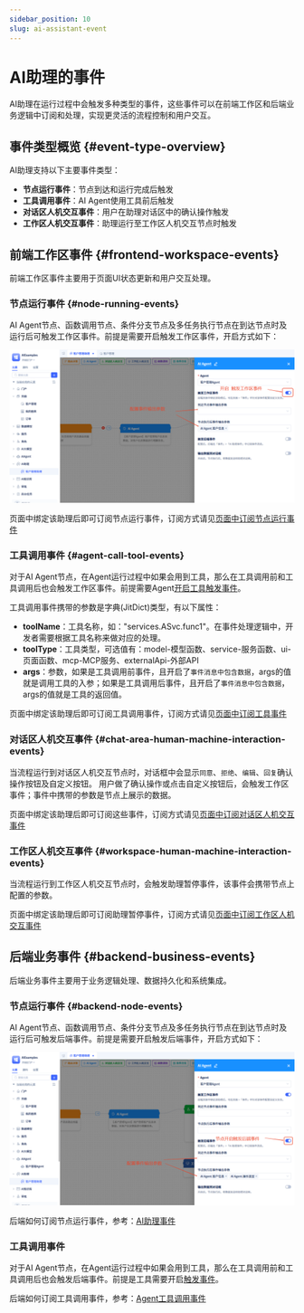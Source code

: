 ```yaml
---
sidebar_position: 10
slug: ai-assistant-event
---
```


# AI助理的事件

AI助理在运行过程中会触发多种类型的事件，这些事件可以在前端工作区和后端业务逻辑中订阅和处理，实现更灵活的流程控制和用户交互。

## 事件类型概览 {#event-type-overview}
AI助理支持以下主要事件类型：
- **节点运行事件**：节点到达和运行完成后触发
- **工具调用事件**：AI Agent使用工具前后触发
- **对话区人机交互事件**：用户在助理对话区中的确认操作触发
- **工作区人机交互事件**：助理运行至工作区人机交互节点时触发

## 前端工作区事件 {#frontend-workspace-events}
前端工作区事件主要用于页面UI状态更新和用户交互处理。 

### 节点运行事件 {#node-running-events}
AI Agent节点、函数调用节点、条件分支节点及多任务执行节点在到达节点时及运行后可触发工作区事件。前提是需要开启触发工作区事件，开启方式如下：

![AI助理-工作区事件-配置](./img/assistant/assistant-workspace-event.png)

页面中绑定该助理后即可订阅节点运行事件，订阅方式请见[页面中订阅节点运行事件](../using-ai-in-portals-and-pages/using-ai-assistants-in-component-pages#subscribe-node-running-events)


### 工具调用事件 {#agent-call-tool-events}
对于AI Agent节点，在Agent运行过程中如果会用到工具，那么在工具调用前和工具调用后也会触发工作区事件。前提需要Agent[开启工具触发事件](../ai-agent/create-ai-agent#tool-function-call-pre-post-event-triggering)。

工具调用事件携带的参数是字典(JitDict)类型，有以下属性：
- **toolName**：工具名称，如："services.ASvc.func1"。在事件处理逻辑中，开发者需要根据工具名称来做对应的处理。
- **toolType**：工具类型，可选值有：model-模型函数、service-服务函数、ui-页面函数、mcp-MCP服务、externalApi-外部API
- **args**：参数，如果是工具调用前事件，且开启了`事件消息中包含数据`，args的值就是调用工具的入参；如果是工具调用后事件，且开启了`事件消息中包含数据`，args的值就是工具的返回值。

页面中绑定该助理后即可订阅工具调用事件，订阅方式请见[页面中订阅工具事件](../using-ai-in-portals-and-pages/using-ai-assistants-in-component-pages#subscribe-call-tool-events)


### 对话区人机交互事件 {#chat-area-human-machine-interaction-events} 
当流程运行到对话区人机交互节点时，对话框中会显示`同意`、`拒绝`、`编辑`、`回复`确认操作按钮及自定义按钮。
用户做了确认操作或点击自定义按钮后，会触发工作区事件；事件中携带的参数是节点上展示的数据。

页面中绑定该助理后即可订阅这些事件，订阅方式请见[页面中订阅对话区人机交互事件](../using-ai-in-portals-and-pages/using-ai-assistants-in-component-pages#subscribe-chat-area-human-events)


### 工作区人机交互事件 {#workspace-human-machine-interaction-events} 
当流程运行到工作区人机交互节点时，会触发助理暂停事件，该事件会携带节点上配置的参数。

页面中绑定该助理后即可订阅助理暂停事件，订阅方式请见[页面中订阅工作区人机交互事件](../using-ai-in-portals-and-pages/using-ai-assistants-in-component-pages#subscribe-workspace-human-events)


## 后端业务事件 {#backend-business-events}
后端业务事件主要用于业务逻辑处理、数据持久化和系统集成。

### 节点运行事件 {#backend-node-events}
AI Agent节点、函数调用节点、条件分支节点及多任务执行节点在到达节点时及运行后可触发后端事件。前提是需要开启触发后端事件，开启方式如下：

![AI助理-后端事件-配置](./img/assistant/assistant-backend-event.png)

后端如何订阅节点运行事件，参考：[AI助理事件](../business-logic-development/event-handling#ai-assistant-events)

### 工具调用事件
对于AI Agent节点，在Agent运行过程中如果会用到工具，那么在工具调用前和工具调用后也会触发后端事件。前提是工具需要开启[触发事件](../ai-agent/create-ai-agent#tool-function-call-pre-post-event-triggering)。

后端如何订阅工具调用事件，参考：[Agent工具调用事件](../business-logic-development/event-handling#agent-tool-call-events)
